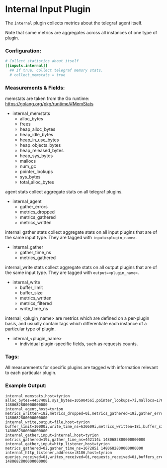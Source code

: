# Internal Input Plugin

The `internal` plugin collects metrics about the telegraf agent itself.

Note that some metrics are aggregates across all instances of one type of
plugin.

### Configuration:

```toml
# Collect statistics about itself
[[inputs.internal]]
  ## If true, collect telegraf memory stats.
  # collect_memstats = true
```

### Measurements & Fields:

memstats are taken from the Go runtime: https://golang.org/pkg/runtime/#MemStats

- internal\_memstats
    - alloc\_bytes
    - frees
    - heap\_alloc\_bytes
    - heap\_idle\_bytes
    - heap\_in\_use\_bytes
    - heap\_objects\_bytes
    - heap\_released\_bytes
    - heap\_sys\_bytes
    - mallocs
    - num\_gc
    - pointer\_lookups
    - sys\_bytes
    - total\_alloc\_bytes

agent stats collect aggregate stats on all telegraf plugins.

- internal\_agent
    - gather\_errors
    - metrics\_dropped
    - metrics\_gathered
    - metrics\_written

internal\_gather stats collect aggregate stats on all input plugins
that are of the same input type. They are tagged with `input=<plugin_name>`.

- internal\_gather
    - gather\_time\_ns
    - metrics\_gathered

internal\_write stats collect aggregate stats on all output plugins
that are of the same input type. They are tagged with `output=<plugin_name>`.


- internal\_write
    - buffer\_limit
    - buffer\_size
    - metrics\_written
    - metrics\_filtered
    - write\_time\_ns

internal\_\<plugin\_name\> are metrics which are defined on a per-plugin basis, and
usually contain tags which differentiate each instance of a particular type of
plugin.

- internal\_\<plugin\_name\>
    - individual plugin-specific fields, such as requests counts.

### Tags:

All measurements for specific plugins are tagged with information relevant
to each particular plugin.

### Example Output:

```
internal_memstats,host=tyrion alloc_bytes=4457408i,sys_bytes=10590456i,pointer_lookups=7i,mallocs=17642i,frees=7473i,heap_sys_bytes=6848512i,heap_idle_bytes=1368064i,heap_in_use_bytes=5480448i,heap_released_bytes=0i,total_alloc_bytes=6875560i,heap_alloc_bytes=4457408i,heap_objects_bytes=10169i,num_gc=2i 1480682800000000000
internal_agent,host=tyrion metrics_written=18i,metrics_dropped=0i,metrics_gathered=19i,gather_errors=0i 1480682800000000000
internal_write,output=file,host=tyrion buffer_limit=10000i,write_time_ns=636609i,metrics_written=18i,buffer_size=0i 1480682800000000000
internal_gather,input=internal,host=tyrion metrics_gathered=19i,gather_time_ns=442114i 1480682800000000000
internal_gather,input=http_listener,host=tyrion metrics_gathered=0i,gather_time_ns=167285i 1480682800000000000
internal_http_listener,address=:8186,host=tyrion queries_received=0i,writes_received=0i,requests_received=0i,buffers_created=0i,requests_served=0i,pings_received=0i,bytes_received=0i,not_founds_served=0i,pings_served=0i,queries_served=0i,writes_served=0i 1480682800000000000
```